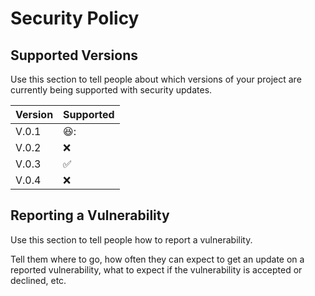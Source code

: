 # Security Policy

## Supported Versions

Use this section to tell people about which versions of your project are
currently being supported with security updates.

| Version | Supported          |
| ------- | ------------------ |
|  V.0.1  | 😆: |
|  V.0.2  | :x:                |
|  V.0.3  | :white_check_mark: |
|  V.0.4  | :x:                |

## Reporting a Vulnerability

Use this section to tell people how to report a vulnerability.

Tell them where to go, how often they can expect to get an update on a
reported vulnerability, what to expect if the vulnerability is accepted or
declined, etc.
